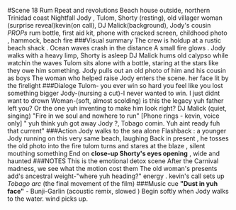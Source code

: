 #Scene 18 Rum Rpeat and revolutions
Beach house outside, northern Trinidad coast
Nightfall
Jody , Tulom, Shorty (resting), old villager woman (surprise reveal)kevin(on call), DJ Malick(background), Jody's cousin
*PROPs*   rum bottle, first aid kit, phone with cracked screen,  childhood photo , hammock, beach fire
###Visual summary
The crew is holdup at a rustic beach shack . Ocean waves crash in the distance
A small fire glows . Jody walks with a heavy limp, Shorty is asleep 
DJ Malick hums old calypso while watchin the waves
Tulom sits alone with a bottle, staring at the stars like they owe him something.
Jody pulls out an old photo of him and his cousin as boys
The woman who helped raise Jody enters the scene. her face lit by the firelight
###Dialoge Tulom- you ever win so hard you feel like you lost something bigger
Jody-(nursing a cut)-I never wanted to win. I just didnt want to drown
Woman-(soft, almost scolding)
is this the legacy yuh father left you? Or the one yuh inventing to make him look right?
DJ Malick (quiet, singing)
"Fire in we soul and nowhere to run"
[Phone rings - kevin, voice only]
" yuh think yuh got away Jody ?, Tobago comin. Yuh aint ready fuh that current"
###Action
Jody walks to the sea alone
Flashback : a younger Jody running on this very same beach, laughing
Back in present , he tosses the old photo into the fire
tulom turns and stares at the blaze , silent mouthing something
End on **close-up Shorty's eyes opening** , wide and haunted
###NOTES
This is the emotional detox scene
After the Carnival madness, we see what the motion cost them
The old woman's presents add's ancestral weight-"where yuh heading?" energy .
kevin's call sets up *Tobago arc* (the final movement of the film) 
###Music cue
**"Dust in yuh face"** - Bunji-Garlin (acoustic remix, slowed )
Begin softly when Jody walks to the water. wind picks up.

